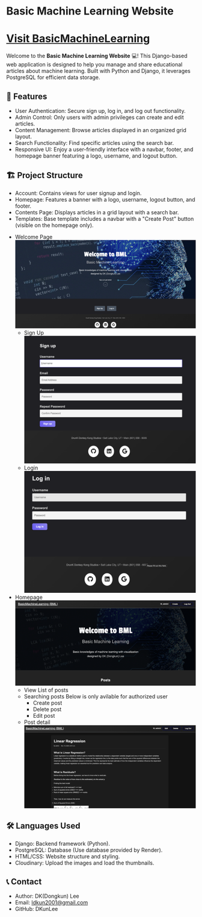 # Basic Machine Learning Website
# [Visit BasicMachineLearning](https://basicmachinlearning.onrender.com)
Welcome to the **Basic Machine Learning Website** 💻! This Django-based web application is designed to help you manage and share educational articles about machine learning. Built with Python and Django, it leverages PostgreSQL for efficient data storage.

## 🚀 Features
* User Authentication: Secure sign up, log in, and log out functionality.
* Admin Control: Only users with admin privileges can create and edit articles.
* Content Management: Browse articles displayed in an organized grid layout.
* Search Functionality: Find specific articles using the search bar.
* Responsive UI: Enjoy a user-friendly interface with a navbar, footer, and homepage banner featuring a logo, username, and logout button.

## 🏗️ Project Structure
* Account: Contains views for user signup and login.
* Homepage: Features a banner with a logo, username, logout button, and footer.
* Contents Page: Displays articles in a grid layout with a search bar.
* Templates: Base template includes a navbar with a "Create Post" button (visible on the homepage only).

- Welcome Page
![WelcomePage](README_images/WelcomePage.png)
   - Sign Up
     ![SignupPage](README_images/SignupPage.png)
   - Login
     ![LoginPage](README_images/LoginPage.png)
- Homepage
![HomePage](README_images/HomePage.png)
   - View List of posts
   - Searching posts
     Below is only avilable for authorized user
        - Create post
        - Delete post
        - Edit post
   - Post detail
     ![HomePage](README_images/PostDetailPage.png)

## 🛠️ Languages Used
- Django: Backend framework (Python).
- PostgreSQL: Database (Use database provided by Render).
- HTML/CSS: Website structure and styling.
- Cloudinary: Upload the images and load the thumbnails.

## 📞 Contact
- Author: DK(Dongkun) Lee
- Email: ldkun2001@gmail.com
- GitHub: DKunLee

